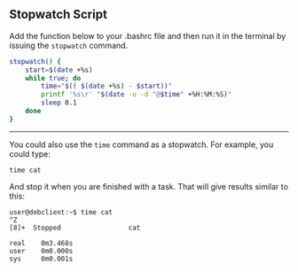 ## Stopwatch Script

Add the function below to your .bashrc file and then run it in the terminal by issuing the `stopwatch` command.

```bash
stopwatch() {
    start=$(date +%s)
    while true; do
        time="$(( $(date +%s) - $start))"
        printf '%s\r' "$(date -u -d "@$time" +%H:%M:%S)"
        sleep 0.1
    done
}
```

---

You could also use the `time` command as a stopwatch. For example, you could type: 

`time cat`

And stop it when you are finished with a task. That will give results similar to this:

```
user@debclient:~$ time cat
^Z
[8]+  Stopped                 cat

real	0m3.468s
user	0m0.000s
sys	    0m0.001s

```